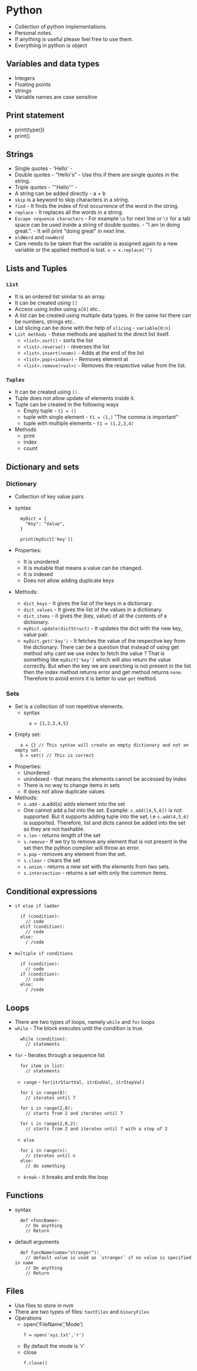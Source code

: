 # Python

- Collection of python implementations.
- Personal notes.
- If anything is useful please feel free to use them.
- Everything in python is object

## Variables and data types

- Integers
- Floating points
- strings
- Variable names are case sensitive

## Print statement

- print(type(<variable>))
- print(<variable>)

## Strings

- Single quotes - 'Hello' -
- Double quotes - "Hello's" - Use this if there are single quotes in the string.
- Triple quotes - '''Hello''' -
- A string can be added directly - a + b
- `skip` is a keyword to skip characters in a string.
- `find` - It finds the index of first occurrence of the word in the string.
- `replace` - It replaces all the words in a string.
- `Escape sequence characters` - For example `\n` for next line or `\t` for a tab space can be used inside a string of double quotes. - "I am \n doing great.". - It will print "doing great" in next line.
- `oldWord` and `newWord`
- Care needs to be taken that the variable is assigned again to a new variable or the applied method is lost. `x = x.replace('")`

## Lists and Tuples

### `List`

- It is an ordered list similar to an array.
- It can be created using `[]`
- Access using index using `a[0]` etc..
- A list can be created using multiple data types. In the same list there can be numbers, strings etc..
- List slicing can be done with the help of `slicing` - `variable[0:n]`
- `List methods` - these methods are applied to the direct list itself.
  - `<list>.sort()` - sorts the list
  - `<list>.reverse()` - reverses the list
  - `<list>.insert(<num>)` - Adds <num> at the end of the list
  - `<list>.pop(<index>)` - Removes element at <index>
  - `<list>.remove(<val>)` - Removes the respective value from the list.

### `Tuples`

- It can be created using `()`.
- Tuple does not allow update of elements inside it.
- Tuple can be created in the following ways
  - Empty tuple - `t1 = ()`
  - tuple with single element - `t1 = (1,)` "The comma is important"
  - tuple with multiple elements - `t1 = (1,2,3,4)`
- Methods
  - print
  - index
  - count

## Dictionary and sets

### Dictionary

- Collection of key value pairs
- syntax

  ```
    myDict = {
      "Key": "Value",
    }

    print(myDict['key'])
  ```

- Properties:
  - It is unordered
  - It is mutable that means a value can be changed.
  - It is indexed
  - Does not allow adding duplicate keys
- Methods:
  - `dict_keys` - It gives the list of the keys in a dictionary.
  - `dict_values` - It gives the list of the values in a dictionary.
  - `dict_items` - it gives the (key, value) of all the contents of a dictionary.
  - `myDict.update(dictStruct)` - It updates the dict with the new key, value pair.
  - `myDict.get('key')` - It fetches the value of the respective key from the dictionary. There can be a question that instead of using get method why cant we use index to fetch the value ? That is something like `myDict['key']` which will also return the value correctly. But when the key we are searching is not present in the list then the index method returns error and get method returns `none`. Therefore to avoid errors it is better to use `get` method.

### Sets

- Set is a collection of non repetitive elements.
  - syntax
    ```
      a = {1,2,3,4,5}
    ```
- Empty set:
  ```
    a = {} // This syntax will create an empty dictionary and not an empty set.
    b = set() // This is correct
  ```
- Properties:
  - Unordered
  - unindexed - that means the elements cannot be accessed by index
  - There is no way to change items in sets
  - It does not allow duplicate values
- Methods:
  - `s.add` - a.add(x) adds element into the set
  - One cannot add a list into the set. Example: `s.add([4,5,6])` is not supported. But it supports adding tuple into the set, i.e `s.add(4,5,6)` is supported. Therefore, list and dicts cannot be added into the set as they are not hashable.
  - `s.len` - returns length of the set
  - `s.remove` - If we try to remove any element that is not present in the set then the python compiler will throw an error.
  - `s.pop` - removes any element from the set.
  - `s.clear` - clears the set
  - `s.union` - returns a new set with the elements from two sets.
  - `s.intersection` - returns a set with only the common items.

## Conditional expressions

- `if else if ladder`
  ```
    if (condition):
      // code
    elif (condition):
      // code
    else:
      / /code
  ```
- `multiple if conditions`
  ```
    if (condition):
      // code
    if (condition):
      // code
    else:
      / /code
  ```

## Loops

- There are two types of loops, namely `while` and `for` loops
- `while` - The block executes until the condition is true.
  ```
    while (condition):
      // statements
  ```
- `for` - Iterates through a sequence list
  ```
    for item in list:
      // statements
  ```
  - `range` - `for(itrStartVal, itrEndVal, itrStepVal)`
  ```
    for i in range(8):
      // iterates until 7
  ```
  ```
    for i in range(2,8):
      // starts from 2 and iterates until 7
  ```
  ```
    for i in range(2,8,2):
      // starts from 2 and iterates until 7 with a step of 2
  ```
  - `else`
  ```
    for i in range(n):
      // iterates until n
    else:
      // do something
  ```
  - `break` - it breaks and ends the loop

## Functions
- syntax
  ```
    def <funcName>:
      // Do anything
      // Return
  ```
- default arguments
  ```
    def funcName(name="stranger"):
      // default value is used as `stranger` if no value is specified in name
      // Do anything
      // Return
  ```

## Files
- Use files to store in nvm
- There are two types of files: `textFiles` and `binaryFiles`
- Operations
  - open('FileName','Mode')
    ```
    f = open('xyz.txt','r')
    ```
  - By default the mode is 'r'
  - close
    ```
    f.close()
    ```
